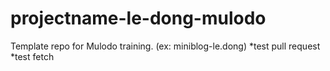 projectname-le-dong-mulodo
==============================

Template repo for Mulodo training. (ex: miniblog-le.dong) 
	*test pull request
	*test fetch
